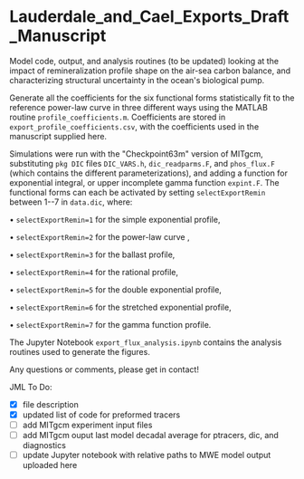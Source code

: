 # Lauderdale_and_Cael_Exports_Draft_Manuscript
Model  code, output, and analysis routines (to be updated) looking at the impact of remineralization profile shape on the air-sea carbon balance, and characterizing structural uncertainty in the ocean's biological pump.

Generate all the coefficients for the six functional forms statistically fit to the reference power-law curve in three different ways using the MATLAB routine `profile_coefficients.m`. Coefficients are stored in `export_profile_coefficients.csv`, with the coefficients used in the manuscript supplied here.

Simulations were run with the "Checkpoint63m" version of MITgcm, substituting `pkg DIC` files `DIC_VARS.h`, `dic_readparms.F`, and `phos_flux.F` (which contains the different parameterizations), and adding a function for exponential integral, or upper incomplete gamma function `expint.F`. The functional forms can each be activated by setting `selectExportRemin` between 1--7 in `data.dic`, where:

• `selectExportRemin=1` for the simple exponential profile,

• `selectExportRemin=2` for the power-law curve ,

• `selectExportRemin=3` for the ballast profile,

• `selectExportRemin=4` for the rational profile,

• `selectExportRemin=5` for the double exponential profile,

• `selectExportRemin=6` for the stretched exponential profile,

• `selectExportRemin=7` for the gamma function profile.

The Jupyter Notebook `export_flux_analysis.ipynb` contains the analysis routines used to generate the figures.

Any questions or comments, please get in contact!

JML To Do:
- [X] file description
- [X] updated list of code for preformed tracers
- [ ] add MITgcm experiment input files
- [ ] add MITgcm ouput last model decadal average for ptracers, dic, and diagnostics
- [ ] update Jupyter notebook with relative paths to MWE model output uploaded here
